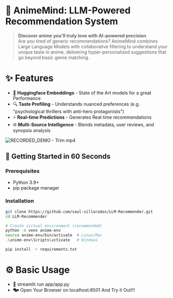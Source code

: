 # 🧠 AnimeMind: LLM-Powered Recommendation System

> **Discover anime you'll truly love with AI-powered precision**  
> Are you tired of generic recommendations? AnimeMind combines Large Language Models with collaborative filtering to understand your unique taste in anime, delivering hyper-personalized suggestions that go beyond basic genre matching.

# ✨ Features

- 🤗 **Huggingface Embeddings** - State of the Art models for a great Performance  
- 🔍 **Taste Profiling** - Understands nuanced preferences (e.g. "psychological thrillers with anti-hero protagonists")
- ⚡ **Real-time Predictions** - Generates  Real time recommendations
- 🌐 **Multi-Source Intelligence** - Blends metadata, user reviews, and synopsis analysis
  
![RECORDED_DEMO - Trim mp4](https://github.com/user-attachments/assets/f9438f19-fef4-478d-9afb-32f8cbe991a5)


## 🚀 Getting Started in 60 Seconds

### Prerequisites
- Python 3.9+
- pip package manager

### Installation
```bash
git clone https://github.com/saul-villarados/LLM-Recommender.git
cd LLM-Recommender

# Create virtual environment (recommended)
python -m venv anime-env
source anime-env/bin/activate  # Linux/Mac
.\anime-env\Scripts\activate   # Windows

pip install -r requirements.txt
```
# ⚙️ Basic Usage

- 👑 streamlit run app/app.py
- 🗫 Open Your Browser on localhost:8501 And Try it Out!!!
